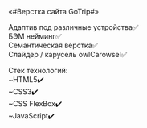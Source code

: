 «#Верстка сайта GoTrip#»

Адаптив под различные устройства✅<br/>
БЭМ нейминг✅<br/>
Семантическая верстка✅<br/>
Слайдер / карусель owlCarowsel✅

Стек технологий:<br/>
~HTML5✔️<br/>
~CSS3✔️<br/>
~CSS FlexBox✔️<br/>
~JavaScript✔️<br/>
